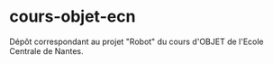 cours-objet-ecn
===============

Dépôt correspondant au projet "Robot" du cours d'OBJET de l'Ecole Centrale de Nantes.
